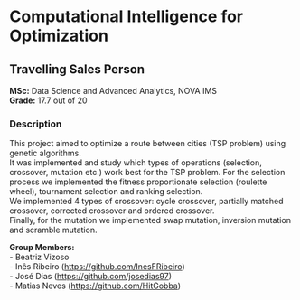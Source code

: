 # Computational Intelligence for Optimization
## Travelling Sales Person   
   
**MSc:** Data Science and Advanced Analytics, NOVA IMS   
**Grade:** 17.7 out of 20  
   

### Description   
This project aimed to optimize a route between cities (TSP problem) using genetic algorithms.    
It was implemented and study which types of operations (selection, crossover, mutation etc.) work best for the TSP problem.
For the selection process we implemented the fitness proportionate selection (roulette wheel), tournament selection and ranking selection.   
We implemented 4 types of crossover: cycle crossover, partially matched crossover, corrected crossover and ordered crossover.    
Finally, for the mutation we implemented swap mutation, inversion mutation and scramble mutation.


**Group Members:**   
\- Beatriz Vizoso    
\- Inês Ribeiro (https://github.com/InesFRibeiro)   
\- José Dias (https://github.com/josedias97)    
\- Matias Neves (https://github.com/HitGobba)
